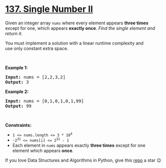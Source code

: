 # [137. Single Number II][title]

<p>Given an integer array <code>nums</code> where every element appears <strong>three times</strong> except for one, which appears <strong>exactly once</strong>. <em>Find the single element and return it</em>.</p>
<p>You must implement a solution with a linear runtime complexity and use only constant extra space.</p>
<p> </p>
<p><strong>Example 1:</strong></p>
<pre><strong>Input:</strong> nums = [2,2,3,2]
<strong>Output:</strong> 3
</pre><p><strong>Example 2:</strong></p>
<pre><strong>Input:</strong> nums = [0,1,0,1,0,1,99]
<strong>Output:</strong> 99
</pre>
<p> </p>
<p><strong>Constraints:</strong></p>
<ul>
<li><code>1 &lt;= nums.length &lt;= 3 * 10<sup>4</sup></code></li>
<li><code>-2<sup>31</sup> &lt;= nums[i] &lt;= 2<sup>31</sup> - 1</code></li>
<li>Each element in <code>nums</code> appears exactly <strong>three times</strong> except for one element which appears <strong>once</strong>.</li>
</ul>


If you love Data Structures and Algorithms in Python, give this [repo][me] a star :wink:

[title]: https://leetcode.com/problems/single-number-ii
[me]: https://github.com/bumblebee211196/awesome-python-leetcode